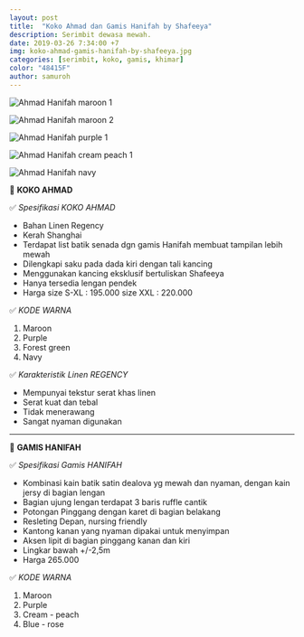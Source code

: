 ```yaml
---
layout: post
title:  "Koko Ahmad dan Gamis Hanifah by Shafeeya"
description: Serimbit dewasa mewah.
date: 2019-03-26 7:34:00 +7
img: koko-ahmad-gamis-hanifah-by-shafeeya.jpg
categories: [serimbit, koko, gamis, khimar]
color: "48415F"
author: samuroh
---
```


![Ahmad Hanifah maroon 1](https://scontent-sin6-2.xx.fbcdn.net/v/t1.0-9/54390862_2143905122569236_5590116414980620288_n.jpg?_nc_cat=109&_nc_eui2=AeEMy9mYZ8MEHY4rVQ8RAAQE8j6dti6FJk0hc3-EzRV5DKJKCTMNqR1XxHay5JLTVmv_0I46FhQzENJ7jFqiUcpw49T60hPdV7h_vfWpGg6jDA&_nc_ht=scontent-sin6-2.xx&oh=1db5b0a212bc16fa0dcb66e5c8660319&oe=5D4C6336)

![Ahmad Hanifah maroon 2](https://scontent-sin6-2.xx.fbcdn.net/v/t1.0-9/55485993_2143905152569233_3507580437797011456_n.jpg?_nc_cat=100&_nc_eui2=AeG_pqgH5vJ6ZiDK-yxHIsMuS7EQkttbnVuIvk0H6kM4YHe4kisdPQ1ngS9W4O9hRV_Bk9Ln6Lc6fiw9iPXzFxmOYC_Bo_Rry8Gg9UF-oo7dIA&_nc_ht=scontent-sin6-2.xx&oh=2a7e7936f1955e729d6d0f4253483732&oe=5D021E19)

![Ahmad Hanifah purple 1](https://scontent-sin6-2.xx.fbcdn.net/v/t1.0-9/54798924_2143905185902563_6157506930794299392_n.jpg?_nc_cat=104&_nc_eui2=AeHbze5STvzvAfe4VosCQwyqOJUcyj1SOL3mO_QLkixx9qLht6cEUjM1mlj4FOVltQ7L_2Nlzn3YqCrrXWNBgDYCxyoJoPSSXwqT0vYXz4lZZw&_nc_ht=scontent-sin6-2.xx&oh=5cc032df2a20c853200508ad25773f96&oe=5D3A5772)

![Ahmad Hanifah cream peach 1](https://scontent-sin6-2.xx.fbcdn.net/v/t1.0-9/55963183_2143905222569226_6735011858366857216_n.jpg?_nc_cat=103&_nc_eui2=AeGg8QggkxDo2PkVMTD0Gn0W7sQOEbtLhHs7KIq2Pv2ftKMNXHg3mOf_nd5oLcY3dWXzEOQrf8s5PKCRXoVGxh3DJMP_iwGGhtJKj6hOKlcxAQ&_nc_ht=scontent-sin6-2.xx&oh=100525ed6dc8904be8697f1b5463abdf&oe=5D055D94)

![Ahmad Hanifah navy](https://scontent-sin6-2.xx.fbcdn.net/v/t1.0-9/55523438_2143905242569224_3278496704818577408_n.jpg?_nc_cat=109&_nc_eui2=AeEY3VYfldtqS883Tff_Pb3iPMF97TNvu18Uc8wFFokmq8GCNtzPAjwuyoUgMSf2kuKWcdSYTBRK9zQ69Rentk5ka-VDGCeWSXVex3XWXwtb0A&_nc_ht=scontent-sin6-2.xx&oh=6ccac8843accb035cef8cd0e5dfb8ed4&oe=5D4BB040)

🌸 **KOKO AHMAD**

✅ *Spesifikasi KOKO AHMAD*
- Bahan Linen Regency
- Kerah Shanghai
- Terdapat list batik senada dgn gamis Hanifah membuat tampilan lebih mewah
- Dilengkapi saku pada dada kiri dengan tali kancing
- Menggunakan kancing eksklusif bertuliskan Shafeeya
- Hanya tersedia lengan pendek
- Harga
size S-XL : 195.000
size XXL : 220.000

✅ *KODE WARNA*
01. Maroon
02. Purple
03. Forest green 
04. Navy

✅ *Karakteristik Linen REGENCY*
- Mempunyai tekstur serat khas linen 
- Serat kuat dan tebal
- Tidak menerawang
- Sangat nyaman digunakan 
-------------------------------

🌸 **GAMIS HANIFAH**

✅ *Spesifikasi Gamis HANIFAH*
- Kombinasi kain batik satin dealova yg mewah dan nyaman, dengan kain jersy di bagian lengan
- Bagian ujung lengan terdapat 3 baris ruffle cantik
- Potongan Pinggang dengan karet di bagian belakang
- Resleting Depan, nursing friendly
- Kantong kanan yang nyaman dipakai untuk menyimpan 
- Aksen lipit di bagian pinggang kanan dan kiri
- Lingkar bawah +/-2,5m
- Harga 265.000

✅ *KODE WARNA*
01. Maroon
02. Purple
03. Cream - peach
04. Blue - rose